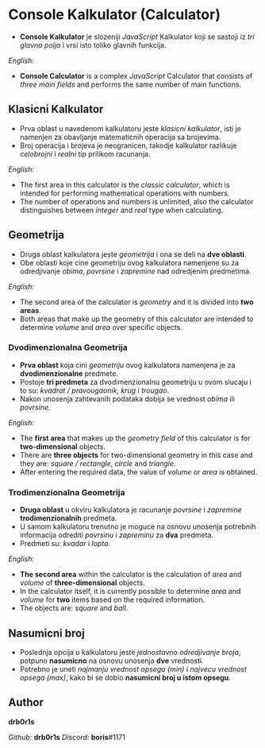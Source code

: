 # Console Kalkulator (Calculator)

- **Console Kalkulator** je slozeniji *JavaScript* Kalkulator koji se sastoji iz *tri glavna polja* i vrsi isto toliko glavnih funkcija.

*English:*
- **Console Calculator** is a complex *JavaScript* Calculator that consists of *three main fields* and performs the same number of main functions.

## Klasicni Kalkulator

- Prva oblast u navedenom kalkulatoru jeste *klasicni kalkulator*, isti je namenjen za obavljanje matematicnih operacija sa brojevima.
- Broj operacija i brojeva je neogranicen, takodje kalkulator razlikuje *celobrojni* i *realni* tip prilikom racunanja.

*English:*
- The first area in this calculator is the *classic calculator*, which is intended for performing mathematical operations with numbers.
- The number of operations and numbers is unlimited, also the calculator distinguishes between *integer* and *real* type when calculating.

## Geometrija

- Druga oblast kalkulatora jeste *geometrija* i ona se deli na **dve oblasti**.
- Obe oblasti koje cine geometriju ovog kalkulatora namenjene su za odredjivanje *obima*, *povrsine* i *zapremine* nad odredjenim predmetima.

*English:*
- The second area of the calculator is *geometry* and it is divided into **two areas**.
- Both areas that make up the geometry of this calculator are intended to determine *volume* and *area* over specific objects.

### Dvodimenzionalna Geometrija

- **Prva oblast** koja cini *geometriju* ovog kalkulatora namenjena je za **dvodimenzionalne** predmete.
- Postoje **tri predmeta** za dvodimenzionalnu geometriju u ovom slucaju i to su: *kvadrat / pravougaonik*, *krug* i *trougao*.
- Nakon unosenja zahtevanih podataka dobija se vrednost *obima* ili *povrsine*.

*English:*
- The **first area** that makes up the *geometry field* of this calculator is for **two-dimensional** objects.
- There are **three objects** for two-dimensional geometry in this case and they are: *square / rectangle*, *circle* and *triangle*.
- After entering the required data, the value of *volume* or *area* is obtained.

### Trodimenzionalna Geometrija

- **Druga oblast** u okviru kalkulatora je racunanje *povrsine* i *zapremine* **trodimenzionalnih** predmeta.
- U samom kalkulatoru trenutno je moguce na osnovu unosenja potrebnih informacija odrediti *povrsinu* i *zapreminu* za **dva** predmeta.
- Predmeti su: *kvadar* i *lopta*.

*English:*
- **The second area** within the calculator is the calculation of *area* and *volume* of **three-dimensional** objects.
- In the calculator itself, it is currently possible to determine *area* and *volume* for **two** items based on the required information.
- The objects are: *square* and *ball*.

## Nasumicni broj

- Poslednja opcija u kalkulatoru jeste *jednostavno odredjivanje broja*, potpuno **nasumicno** na osnovu unosenja **dve** vrednosti.
- Potrebno je uneti *najmanju vrednost opsega (min)* i *najvecu vrednost opsega (max)*, kako bi se dobio **nasumicni broj u istom opsegu**.

## Author

**drb0r1s**

*Github:* **drb0r1s**
*Discord:* **boris**#1171
